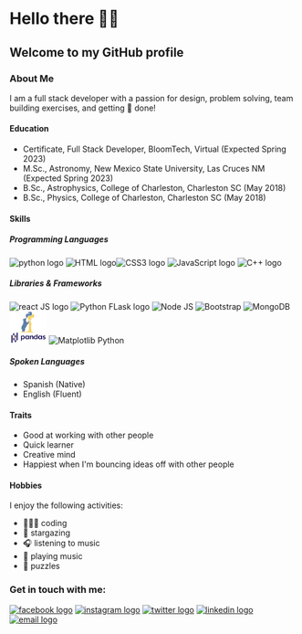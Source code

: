 # Hello there 👋🏽


## Welcome to my GitHub profile

### About Me

I am a full stack developer with a passion for design, problem solving, team building exercises, and getting 💩 done!


#### Education
 - Certificate, Full Stack Developer, BloomTech, Virtual (Expected Spring 2023)
 - M.Sc., Astronomy, New Mexico State University, Las Cruces NM (Expected Spring 2023)
 - B.Sc., Astrophysics, College of Charleston, Charleston SC (May 2018)
 - B.Sc., Physics, College of Charleston, Charleston SC (May 2018)


#### Skills

##### Programming Languages

![python logo](https://languages.abranhe.com/languages/python.png) ![HTML logo](https://languages.abranhe.com/languages/html.png)<img src="https://upload.wikimedia.org/wikipedia/commons/thumb/d/d5/CSS3_logo_and_wordmark.svg/1452px-CSS3_logo_and_wordmark.svg.png" alt="CSS3 logo" width="65px" /> ![JavaScript logo](https://languages.abranhe.com/languages/javascript.png) ![C++ logo](https://languages.abranhe.com/languages/cpp.png) 

##### Libraries & Frameworks
<img alt="react JS logo" src="https://upload.wikimedia.org/wikipedia/commons/thumb/a/a7/React-icon.svg/2300px-React-icon.svg.png" width="65px" /> <img alt="Python FLask logo" src="https://spng.pngfind.com/pngs/s/62-626352_png-format-flask-python-logo-transparent-png.png" width="65px" /> <img alt="Node JS" src="https://seeklogo.com/images/N/nodejs-logo-FBE122E377-seeklogo.com.png" width="65px" /> <img alt="Bootstrap" src="https://upload.wikimedia.org/wikipedia/commons/thumb/b/b2/Bootstrap_logo.svg/512px-Bootstrap_logo.svg.png" width="65px" /> <img alt="MongoDB" src="https://res.cloudinary.com/hevo/image/upload/f_auto,q_auto/v1626694700/hevo-blog/MongoDB-sm-logo-500x400-1-1.gif?_i=AA" width="65px" /> <img alt="Pandas Python" src="https://raw.githubusercontent.com/earthinversion/earthinversion-images/main/images/pandas-python.png" width="65px" /> <img alt="Matplotlib Python" src="https://upload.wikimedia.org/wikipedia/commons/thumb/0/01/Created_with_Matplotlib-logo.svg/1200px-Created_with_Matplotlib-logo.svg.png" width="65px" /> 

##### Spoken Languages
 - Spanish (Native)
 - English (Fluent)

#### Traits
 - Good at working with other people
 - Quick learner
 - Creative mind
 - Happiest when I'm bouncing ideas off with other people

#### Hobbies
 I enjoy the following activities:
  - 👨🏽‍💻 coding
  - 🔭 stargazing
  - 🎧 listening to music
  - 🎹 playing music
  - 🧩 puzzles 


### Get in touch with me:
<a href="https://facebook.com/manuel.canas.1029" target="_blank"><img alt="facebook logo" src="https://1000logos.net/wp-content/uploads/2021/04/Facebook-logo.png" width="65px" /></a> <a href="https://www.instagram.com/too_manny_stars/" target="_blank"><img alt="instagram logo" width="65px" src="https://1000logos.net/wp-content/uploads/2017/02/Instagram-Logo.png" /></a> <a href="https://twitter.com/astromanny" target="_blank"><img alt="twitter logo" src="https://cdn.pixabay.com/photo/2018/06/22/19/03/logo-3491390_1280.png" width="65px" /></a> <a href="https://linkedin.com/in/canasmh" target="_blank"><img alt="linkedin logo" src="https://upload.wikimedia.org/wikipedia/commons/thumb/c/ca/LinkedIn_logo_initials.png/800px-LinkedIn_logo_initials.png" width="45px" /></a> <a href="mailto:canasmh@yahoo.com"><img alt="email logo" src="https://t4.ftcdn.net/jpg/04/76/40/09/360_F_476400933_A4gKwXtlgQFslfSuDvbV35eQcBIDlYjw.jpg" width="45px" /></a>


